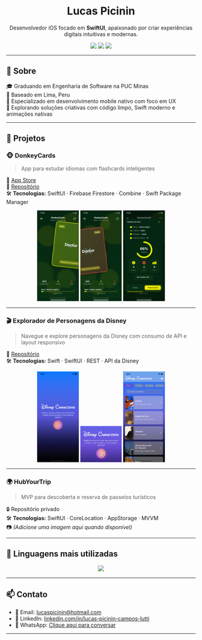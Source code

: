 <h1 align="center">Lucas Picinin</h1>

<p align="center">
  Desenvolvedor iOS focado em <strong>SwiftUI</strong>, apaixonado por criar experiências digitais intuitivas e modernas.
</p>

<p align="center">
  <a href="https://www.linkedin.com/in/lucas-picinin-campos-lutti-504219227/"><img src="https://img.shields.io/badge/LinkedIn-Lucas_Picinin-blue?style=flat-square&logo=linkedin"></a>
  <a href="mailto:lucaspicinin@hotmail.com"><img src="https://img.shields.io/badge/Email-Lucaspicinin@hotmail.com-red?style=flat-square&logo=gmail"></a>
  <a href="https://wa.me/5531995193110"><img src="https://img.shields.io/badge/WhatsApp-Contato-green?style=flat-square&logo=whatsapp"></a>
</p>

---

## 🚀 Sobre

🎓 Graduando em Engenharia de Software na PUC Minas  
📍 Baseado em Lima, Peru  
📱 Especializado em desenvolvimento mobile nativo com foco em UX  
🧠 Explorando soluções criativas com código limpo, Swift moderno e animações nativas

---

## 🧩 Projetos

### 🐵 DonkeyCards
> App para estudar idiomas com flashcards inteligentes

🔗 [App Store](https://apps.apple.com/pe/app/donkeycards/id6744418608?l=en-GB)  
📂 [Repositório](https://github.com/Lucas-Lutti/DonkeyCards-iOS)  
🛠 **Tecnologias:** SwiftUI · Firebase Firestore · Combine · Swift Package Manager  

<p align="center">
  <img src="donkeyCards1.jpeg" width="22%" />
  <img src="donkeyCards2.jpeg" width="22%" />
  <img src="donkeyCards3.jpeg" width="22%" />
</p>

---

### 🎬 Explorador de Personagens da Disney
> Navegue e explore personagens da Disney com consumo de API e layout responsivo

📂 [Repositório](https://github.com/Lucas-Lutti/DisneyCharactersProject)  
🛠 **Tecnologias:** Swift · SwiftUI · REST · API da Disney  

<p align="center">
  <img src="imagemDisneyApp1.png" width="22%" />
  <img src="imagemDisneyApp2.png" width="22%" />
  <img src="imagemDisneyApp3.png" width="22%" />
</p>

---

### 🌍 HubYourTrip
> MVP para descoberta e reserva de passeios turísticos

🔒 Repositório privado  
🛠 **Tecnologias:** SwiftUI · CoreLocation · AppStorage · MVVM  
📷 *(Adicione uma imagem aqui quando disponível)*

---

## 🧠 Linguagens mais utilizadas

<p align="center">
  <img src="https://github-readme-stats.vercel.app/api/top-langs/?username=Lucas-Lutti&layout=compact&theme=gradient" />
</p>

---

## 📫 Contato

- 📧 Email: [lucaspicinin@hotmail.com](mailto:lucaspicinin@hotmail.com)  
- 💼 LinkedIn: [linkedin.com/in/lucas-picinin-campos-lutti](https://www.linkedin.com/in/lucas-picinin-campos-lutti-504219227/)  
- 📱 WhatsApp: [Clique aqui para conversar](https://wa.me/5531995193110)

---
